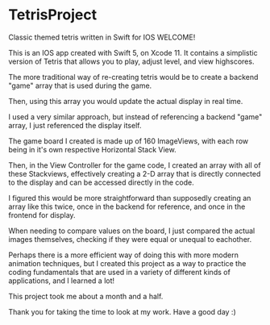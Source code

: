 # TetrisProject
Classic themed tetris written in Swift for IOS
WELCOME!

This is an IOS app created with Swift 5, on Xcode 11. It contains a simplistic version of Tetris that allows you to play, adjust level, and view highscores.

The more traditional way of re-creating tetris would be to create a backend "game" array that is used during the game. 

Then, using this array you would update the actual display in real time.

I used a very similar approach, but instead of referencing a backend "game" array, I just referenced the display itself. 

The game board I created is made up of 160 ImageViews, with each row being in it's own respective Horizontal Stack View. 

Then, in the View Controller for the game code, I created an array with all of these Stackviews, effectively creating a 2-D array that is directly connected to the display and can be accessed directly in the code.

I figured this would be more straightforward than supposedly creating an array like this twice, once in the backend for reference, and once in the frontend for display. 

When needing to compare values on the board, I just compared the actual images themselves, checking if they were equal or unequal to eachother.

Perhaps there is a more efficient way of doing this with more modern animation techniques, but I created this project as a way to practice the coding fundamentals that are used in a variety of different kinds of applications, and I learned a lot!

This project took me about a month and a half.

Thank you for taking the time to look at my work. Have a good day :)
